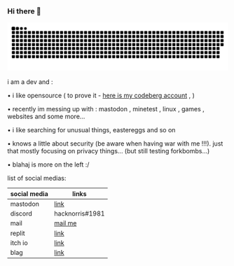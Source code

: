 ### Hi there 👋

![](https://github.com/hacknorris-aka-penguin/hacknorris-aka-penguin/blob/output/github-contribution-grid-snake.svg)

i am a dev and :

• i like opensource ( to prove it - [here is my codeberg account](https://codeberg.org/hacknorris) , )

• recently im messing up with : mastodon , minetest , linux , games , websites and some more...

• i like searching for unusual things, eastereggs and so on

• knows a little about security (be aware when having war with me !!!). just that mostly focusing on privacy things... (but still testing forkbombs...)

• blahaj is more on the left :/

list of social medias:


|social media | links |
|--|--|
| mastodon | <a rel="me" href="https://mastodon.social/@hacknorris">link</a> |
| discord | hacknorris#1981 |
| mail | <a href="mailto:hacknorris@tutanota.com"> mail me </a> |
| replit | <a rel="me" href="https://replit.com/@hacknorris">link</a> |
| itch io | <a rel="me" href="https://content.minetest.net/users/hacknorris/">link</a> |
| blag | <a rel="me" href="https://hacknorris.neocities.org/">link</a> |

